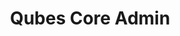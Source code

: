 ---
lang: de
layout: doc
permalink: /de/doc/qubes-core-admin/
redirect_to: https://dev.qubes-os.org/projects/core-admin/en/latest/
ref: 246
title: Qubes Core Admin
---